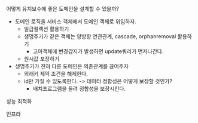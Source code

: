 어떻게 유지보수에 좋은 도메인을 설계할 수 있을까?
- 도메인 로직을 서비스 객체에서 도메인 객체로 위임하자.
	- 일급컬렉션 활용하기
	- 생명주기가 같은 객체는 양방향 연관관계, cascade, orphanremoval 활용하기
		- 고아객체에 변경감지가 발생하면 update쿼리가 먼저나간다.
	- 원시값 포장하기
- 생명주기가 전혀 다른 도메인은 의존관계를 끊어주자
	- 외래키 제약 조건을 해제한다.
	- id만 가질 수 있도록한다.
	-> 데이터 정합성은 어떻게 보장할 것인가?
		- 배치프로그램을 돌려 정합성을 보장시킨다.

성능 최적화


인프라
